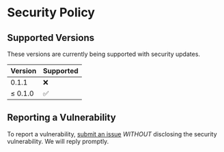 # Security Policy

## Supported Versions

These versions are currently being supported
with security updates.

| Version | Supported          |
| ------- | ------------------ |
| 0.1.1   | :x:                |
| ≤ 0.1.0 | :white_check_mark: |

## Reporting a Vulnerability

To report a vulnerability, [submit an issue](https://github.com/jcarney2024/CodeGenie/issues) _WITHOUT_
disclosing the security vulnerability. We will reply promptly.
